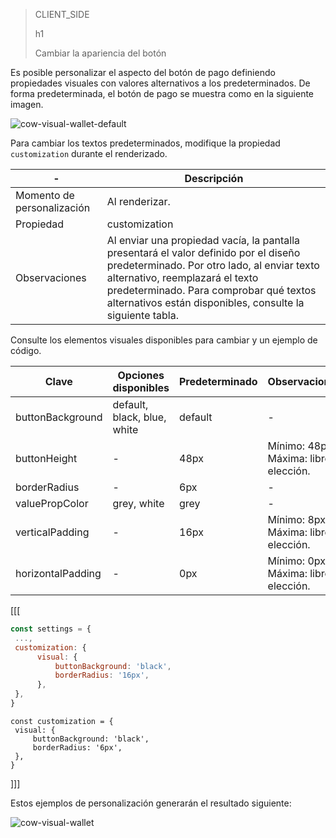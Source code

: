 > CLIENT_SIDE
>
> h1
>
> Cambiar la apariencia del botón

Es posible personalizar el aspecto del botón de pago definiendo propiedades visuales con valores alternativos a los predeterminados. De forma predeterminada, el botón de pago se muestra como en la siguiente imagen.

![cow-visual-wallet-default](cow/cow-visual-wallet-default.es.png)

Para cambiar los textos predeterminados, modifique la propiedad `customization` durante el renderizado.

| - | Descripción |
| --- |--- | 
| Momento de personalización | Al renderizar. |
| Propiedad | customization |
| Observaciones | Al enviar una propiedad vacía, la pantalla presentará el valor definido por el diseño predeterminado. Por otro lado, al enviar texto alternativo, reemplazará el texto predeterminado. Para comprobar qué textos alternativos están disponibles, consulte la siguiente tabla. |

Consulte los elementos visuales disponibles para cambiar y un ejemplo de código.

| Clave | Opciones disponibles | Predeterminado | Observaciones |
| --- |--- | --- | --- | 
| buttonBackground | default, black, blue, white | default | - |
| buttonHeight | - | 48px | Mínimo: 48px. <br> Máxima: libre elección. |
| borderRadius | - | 6px | - |
| valuePropColor | grey, white| grey | - |
| verticalPadding | - | 16px | Mínimo: 8px. <br> Máxima: libre elección. |
| horizontalPadding | - | 0px | Mínimo: 0px. <br> Máxima: libre elección. |

[[[
```Javascript
const settings = {
 ...,
 customization: {
      visual: {
          buttonBackground: 'black',
          borderRadius: '16px',
      },
 },
}
```
```react-jsx
const customization = {
 visual: {
     buttonBackground: 'black',
     borderRadius: '6px',
 },
}
```
]]]

Estos ejemplos de personalización generarán el resultado siguiente:

![cow-visual-wallet](cow/cow-visual-wallet.es.png)